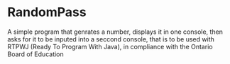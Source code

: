 # RandomPass
A simple program that genrates a number, displays it in one console, then asks for it to be inputed into a seccond console, that is to be used with RTPWJ (Ready To Program With Java), in compliance with the Ontario Board of Education

